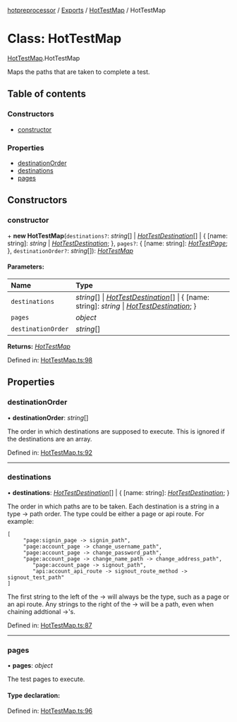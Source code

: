 [hotpreprocessor](../README.md) / [Exports](../modules.md) / [HotTestMap](../modules/hottestmap.md) / HotTestMap

# Class: HotTestMap

[HotTestMap](../modules/hottestmap.md).HotTestMap

Maps the paths that are taken to complete a test.

## Table of contents

### Constructors

- [constructor](hottestmap.hottestmap-1.md#constructor)

### Properties

- [destinationOrder](hottestmap.hottestmap-1.md#destinationorder)
- [destinations](hottestmap.hottestmap-1.md#destinations)
- [pages](hottestmap.hottestmap-1.md#pages)

## Constructors

### constructor

\+ **new HotTestMap**(`destinations?`: *string*[] \| [*HotTestDestination*](hottestmap.hottestdestination.md)[] \| { [name: string]: *string* \| [*HotTestDestination*](hottestmap.hottestdestination.md);  }, `pages?`: { [name: string]: [*HotTestPage*](../interfaces/hottestmap.hottestpage.md);  }, `destinationOrder?`: *string*[]): [*HotTestMap*](hottestmap.hottestmap-1.md)

#### Parameters:

Name | Type |
:------ | :------ |
`destinations` | *string*[] \| [*HotTestDestination*](hottestmap.hottestdestination.md)[] \| { [name: string]: *string* \| [*HotTestDestination*](hottestmap.hottestdestination.md);  } |
`pages` | *object* |
`destinationOrder` | *string*[] |

**Returns:** [*HotTestMap*](hottestmap.hottestmap-1.md)

Defined in: [HotTestMap.ts:98](https://github.com/OurFreeLight/HotPreprocessor/blob/2227d35/src/HotTestMap.ts#L98)

## Properties

### destinationOrder

• **destinationOrder**: *string*[]

The order in which destinations are supposed to execute. This is
ignored if the destinations are an array.

Defined in: [HotTestMap.ts:92](https://github.com/OurFreeLight/HotPreprocessor/blob/2227d35/src/HotTestMap.ts#L92)

___

### destinations

• **destinations**: [*HotTestDestination*](hottestmap.hottestdestination.md)[] \| { [name: string]: [*HotTestDestination*](hottestmap.hottestdestination.md);  }

The order in which paths are to be taken. Each destination is a string
in a type -> path order. The type could be either a page or api route.
For example:
```
[
     "page:signin_page -> signin_path",
     "page:account_page -> change_username_path",
     "page:account_page -> change_password_path",
     "page:account_page -> change_name_path -> change_address_path",
		"page:account_page -> signout_path",
		"api:account_api_route -> signout_route_method -> signout_test_path"
]
```

The first string to the left of the -> will always be the type, such as a
page or an api route. Any strings to the right of the -> will be a path, even
when chaining addtional ->'s.

Defined in: [HotTestMap.ts:87](https://github.com/OurFreeLight/HotPreprocessor/blob/2227d35/src/HotTestMap.ts#L87)

___

### pages

• **pages**: *object*

The test pages to execute.

#### Type declaration:

Defined in: [HotTestMap.ts:96](https://github.com/OurFreeLight/HotPreprocessor/blob/2227d35/src/HotTestMap.ts#L96)
